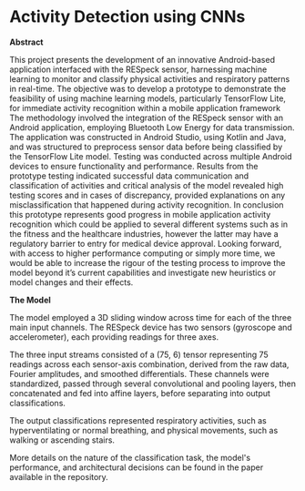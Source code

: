 # Activity Detection using CNNs

**Abstract**

This project presents the development of an innovative Android-based application
interfaced with the RESpeck sensor, harnessing machine learning to monitor and
classify physical activities and respiratory patterns in real-time. The objective was
to develop a prototype to demonstrate the feasibility of using machine learning
models, particularly TensorFlow Lite, for immediate activity recognition within a
mobile application framework
The methodology involved the integration of the RESpeck sensor with an Android
application, employing Bluetooth Low Energy for data transmission. The application
was constructed in Android Studio, using Kotlin and Java, and was structured to preprocess sensor data before being classified by the TensorFlow Lite model. Testing was
conducted across multiple Android devices to ensure functionality and performance.
Results from the prototype testing indicated successful data communication and classification of activities and critical analysis of the model revealed high testing scores and
in cases of discrepancy, provided explanations on any misclassification that happened
during activity recognition.
In conclusion this prototype represents good progress in mobile application activity
recognition which could be applied to several different systems such as in the fitness
and the healthcare industries, however the latter may have a regulatory barrier to entry
for medical device approval.
Looking forward, with access to higher performance computing or simply more time,
we would be able to increase the rigour of the testing process to improve the model
beyond it’s current capabilities and investigate new heuristics or model changes and
their effects.


**The Model**

The model employed a 3D sliding window across time for each of the three main input channels. The RESpeck device has two sensors (gyroscope and accelerometer), each providing readings for three axes.

The three input streams consisted of a (75, 6) tensor representing 75 readings across each sensor-axis combination, derived from the raw data, Fourier amplitudes, and smoothed differentials. These channels were standardized, passed through several convolutional and pooling layers, then concatenated and fed into affine layers, before separating into output classifications.

The output classifications represented respiratory activities, such as hyperventilating or normal breathing, and physical movements, such as walking or ascending stairs.

More details on the nature of the classification task, the model's performance, and architectural decisions can be found in the paper available in the repository.
